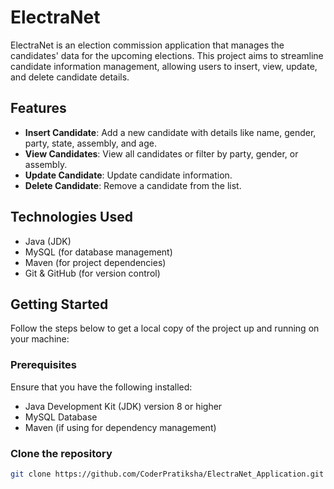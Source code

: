 # ElectraNet

ElectraNet is an election commission application that manages the candidates' data for the upcoming elections. This project aims to streamline candidate information management, allowing users to insert, view, update, and delete candidate details.

## Features

- **Insert Candidate**: Add a new candidate with details like name, gender, party, state, assembly, and age.
- **View Candidates**: View all candidates or filter by party, gender, or assembly.
- **Update Candidate**: Update candidate information.
- **Delete Candidate**: Remove a candidate from the list.

## Technologies Used

- Java (JDK)
- MySQL (for database management)
- Maven (for project dependencies)
- Git & GitHub (for version control)

## Getting Started

Follow the steps below to get a local copy of the project up and running on your machine:

### Prerequisites

Ensure that you have the following installed:

- Java Development Kit (JDK) version 8 or higher
- MySQL Database
- Maven (if using for dependency management)

### Clone the repository

```bash
git clone https://github.com/CoderPratiksha/ElectraNet_Application.git
